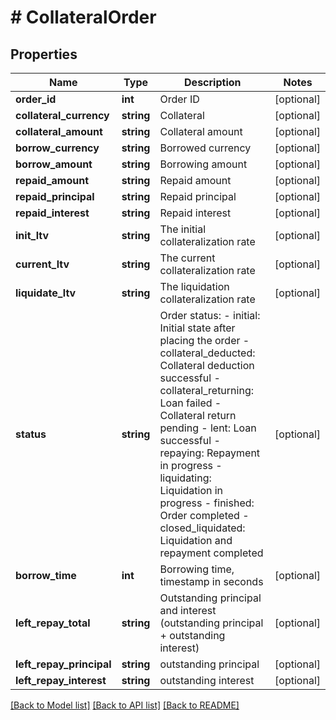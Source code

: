 # # CollateralOrder

## Properties

Name | Type | Description | Notes
------------ | ------------- | ------------- | -------------
**order_id** | **int** | Order ID | [optional] 
**collateral_currency** | **string** | Collateral | [optional] 
**collateral_amount** | **string** | Collateral amount | [optional] 
**borrow_currency** | **string** | Borrowed currency | [optional] 
**borrow_amount** | **string** | Borrowing amount | [optional] 
**repaid_amount** | **string** | Repaid amount | [optional] 
**repaid_principal** | **string** | Repaid principal | [optional] 
**repaid_interest** | **string** | Repaid interest | [optional] 
**init_ltv** | **string** | The initial collateralization rate | [optional] 
**current_ltv** | **string** | The current collateralization rate | [optional] 
**liquidate_ltv** | **string** | The liquidation collateralization rate | [optional] 
**status** | **string** | Order status: - initial: Initial state after placing the order - collateral_deducted: Collateral deduction successful - collateral_returning: Loan failed - Collateral return pending - lent: Loan successful - repaying: Repayment in progress - liquidating: Liquidation in progress - finished: Order completed - closed_liquidated: Liquidation and repayment completed | [optional] 
**borrow_time** | **int** | Borrowing time, timestamp in seconds | [optional] 
**left_repay_total** | **string** | Outstanding principal and interest (outstanding principal + outstanding interest) | [optional] 
**left_repay_principal** | **string** | outstanding principal | [optional] 
**left_repay_interest** | **string** | outstanding interest | [optional] 

[[Back to Model list]](../../README.md#documentation-for-models) [[Back to API list]](../../README.md#documentation-for-api-endpoints) [[Back to README]](../../README.md)

